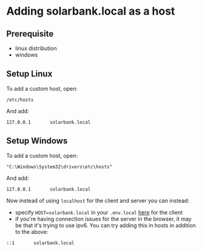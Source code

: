 # Adding solarbank.local as a host
## Prerequisite
- linux distribution
- windows

## Setup Linux
To add a custom host, open:
```text
/etc/hosts
```
And add:
```text
127.0.0.1       solarbank.local
```
## Setup Windows
To add a custom host, open:
```text
"C:\Windows\System32\drivers\etc\hosts"
```
And add:
```text
127.0.0.1       solarbank.local
```
Now instead of using `localhost` for the client and server you can instead:
- specify `HOST=solarbank.local` in your `.env.local` [here](../client/environment) for the client
- if you're having connection issues for the server in the browser, it may be that it's trying to use ipv6. 
You can try adding this in hosts in addition to the above:

```text
::1       solarbank.local
```